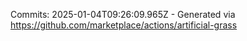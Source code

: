 Commits: 2025-01-04T09:26:09.965Z - Generated via https://github.com/marketplace/actions/artificial-grass
<br>
